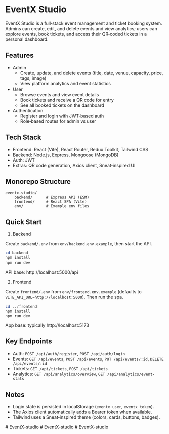 # EventX Studio

EventX Studio is a full‑stack event management and ticket booking system. Admins can create, edit, and delete events and view analytics; users can explore events, book tickets, and access their QR‑coded tickets in a personal dashboard.

## Features

- Admin
	- Create, update, and delete events (title, date, venue, capacity, price, tags, image)
	- View platform analytics and event statistics
- User
	- Browse events and view event details
	- Book tickets and receive a QR code for entry
	- See all booked tickets on the dashboard
- Authentication
	- Register and login with JWT‑based auth
	- Role‑based routes for admin vs user

## Tech Stack

- Frontend: React (Vite), React Router, Redux Toolkit, Tailwind CSS
- Backend: Node.js, Express, Mongoose (MongoDB)
- Auth: JWT
- Extras: QR code generation, Axios client, Sneat‑inspired UI

## Monorepo Structure

```
eventx-studio/
	backend/      # Express API (ESM)
	frontend/     # React SPA (Vite)
	env/          # Example env files
```

## Quick Start

1) Backend

Create `backend/.env` from `env/backend.env.example`, then start the API.

```powershell
cd backend
npm install
npm run dev
```

API base: http://localhost:5000/api

2) Frontend

Create `frontend/.env` from `env/frontend.env.example` (defaults to `VITE_API_URL=http://localhost:5000`). Then run the spa.

```powershell
cd ../frontend
npm install
npm run dev
```

App base: typically http://localhost:5173

## Key Endpoints

- Auth: `POST /api/auth/register`, `POST /api/auth/login`
- Events: `GET /api/events`, `POST /api/events`, `PUT /api/events/:id`, `DELETE /api/events/:id`
- Tickets: `GET /api/tickets`, `POST /api/tickets`
- Analytics: `GET /api/analytics/overview`, `GET /api/analytics/event-stats`

## Notes

- Login state is persisted in localStorage (`eventx_user`, `eventx_token`).
- The Axios client automatically adds a Bearer token when available.
- Tailwind uses a Sneat‑inspired theme (colors, cards, buttons, badges).

#   E v e n t X - s t u d i o  
 #   E v e n t X - s t u d i o  
 #   E v e n t X - s t u d i o  
 